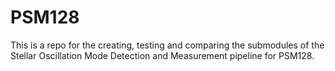 # PSM128
This is a repo for the creating, testing and comparing the submodules of the Stellar Oscillation Mode Detection and Measurement pipeline for PSM128.
